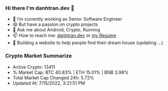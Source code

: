 ### Hi there I'm danhtran.dev 👋

- 🔭 I’m currently working as Senior Software Engineer
- 😄 But have a passion on crypto projects
- 💬 Ask me about Android, Crypto, Running 
- 📫 How to reach me: <a href="https://danhtran.dev" target="_blank">danhtran.dev</a> or <a href="Developer-Resume.pdf" target="_blank">my Resume</a>
- 🌱 Building a website to help people find their dream house (updating ...)

### Crypto Market Summarize
- Active Crypto: 13411
- % Market Cap: BTC 40.83% | ETH 15.01% | BNB 3.98%
- Total Market Cap Changed 24h: 5.72%
- Updated At: 7/15/2022, 3:21:51 PM
